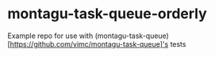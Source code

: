 # montagu-task-queue-orderly

Example repo for use with (montagu-task-queue)[https://github.com/vimc/montagu-task-queue]'s tests
